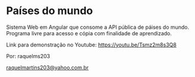 # Países do mundo

Sistema Web em Angular que consome a API pública de páises do mundo.
Programa livre para acesso e cópia com finalidade de aprendizado.

Link para demonstração no Youtube: https://youtu.be/Tsmz2m8s3Q8

Por: raquelms203

raquelmartins203@yahoo.com.br
